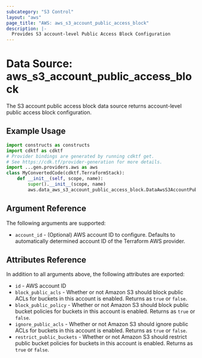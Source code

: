 ```yaml
---
subcategory: "S3 Control"
layout: "aws"
page_title: "AWS: aws_s3_account_public_access_block"
description: |-
  Provides S3 account-level Public Access Block Configuration
---
```


# Data Source: aws_s3_account_public_access_block

The S3 account public access block data source returns account-level public access block configuration.

## Example Usage

```python
import constructs as constructs
import cdktf as cdktf
# Provider bindings are generated by running cdktf get.
# See https://cdk.tf/provider-generation for more details.
import ...gen.providers.aws as aws
class MyConvertedCode(cdktf.TerraformStack):
    def __init__(self, scope, name):
        super().__init__(scope, name)
        aws.data_aws_s3_account_public_access_block.DataAwsS3AccountPublicAccessBlock(self, "example")
```

## Argument Reference

The following arguments are supported:

* `account_id` - (Optional) AWS account ID to configure. Defaults to automatically determined account ID of the Terraform AWS provider.

## Attributes Reference

In addition to all arguments above, the following attributes are exported:

* `id` - AWS account ID
* `block_public_acls` - Whether or not Amazon S3 should block public ACLs for buckets in this account is enabled. Returns as `true` or `false`.
* `block_public_policy` - Whether or not Amazon S3 should block public bucket policies for buckets in this account is enabled. Returns as `true` or `false`.
* `ignore_public_acls` - Whether or not Amazon S3 should ignore public ACLs for buckets in this account is enabled. Returns as `true` or `false`.
* `restrict_public_buckets` - Whether or not Amazon S3 should restrict public bucket policies for buckets in this account is enabled. Returns as `true` or `false`.

<!-- cache-key: cdktf-0.17.0-pre.15 input-dca43d8ccc8e3fe2fafc7bc837e6d042c2a8f40695b066207f20ad60df400456 -->